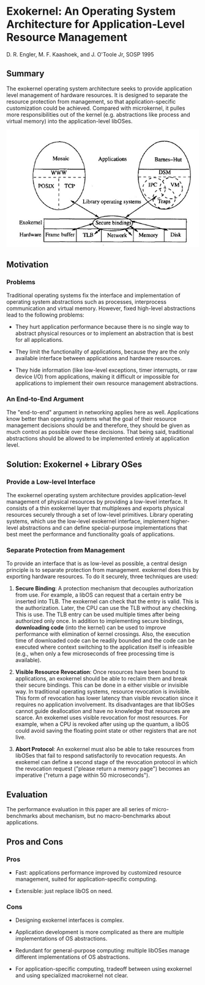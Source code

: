 # Exokernel: An Operating System Architecture for Application-Level Resource Management

D. R. Engler, M. F. Kaashoek, and J. O'Toole Jr, SOSP 1995

## Summary

The exokernel operating system architecture seeks to provide application level management of hardware resources. It is designed to separate the resource protection from management, so that application-specific customization could be achieved. Compared with microkernel, it pulles more responsibilities out of the kernel (e.g. abstractions like process and virtual memory) into the application-level libOSes.

![exkernel](../img/exokernel.jpg)

## Motivation

### Problems

Traditional operating systems fix the interface and implementation of operating system abstractions such as processes, interprocess communication
and virtual memory. However, fixed high-level abstractions lead to the following problems:

* They hurt application performance because there is no single way to abstract physical resources or to implement an abstraction that is best for all applications.

* They limit the functionality of applications, because they are the only available interface between applications and hardware resources.

* They hide information (like low-level exceptions, timer interrupts, or raw device I/O) from applications, making it difficult or impossible for applications to implement their own resource management abstractions.

### An End-to-End Argument

The "end-to-end" argument in networking applies here as well. Applications know better than operating systems what the goal of their resource management decisions should be and therefore, they should be given as much control as possible over these decisions. That being said, traditional abstractions should be allowed to be implemented entirely at application level.

## Solution: Exokernel + Library OSes

### Provide a Low-level Interface

The exokernel operating system architecture provides application-level management of physical resources by providing a low-level interface. It consists of a thin exokernel layer that multiplexes and exports physical resources securely through a set of low-level primitives. Library operating systems, which use the low-level exokernel interface, implement higher-level abstractions and can define special-purpose implementations that best meet the performance and functionality goals of applications.

### Separate Protection from Management

To provide an interface that is as low-level as possible, a central design principle is to
separate protection from management. exokernel does this by exporting hardware resources. To do it securely, three techniques are used:

1. **Secure Binding**: A protection mechanism that decouples authorization from use. For example, a libOS can request that a certain entry be inserted into TLB. The exokernel can check that the entry is valid. This is the authorization. Later, the CPU can use the TLB without any checking. This is use. The TLB entry can be used multiple times after being authorized only once. In addition to implementing secure bindings, **downloading code** (into the kernel) can be used to improve performance with elimination of kernel crossings. Also, the execution time of downloaded code can be readily bounded and the code can be executed where context switching to the application itself is infeasible (e.g., when only a few microseconds of free processing time is available).

2. **Visible Resource Revocation**: Once resources have been bound to applications, an exokernel should be able to reclaim them and break their secure bindings. This can be done in a either visible or invisible way. In traditional operating systems, resource revocation is invisible. This form of revocation has lower latency than visible revocation since it requires no application involvement. Its disadvantages are that libOSes cannot guide deallocation and have no knowledge that resources are scarce. An exokemel uses visible revocation for most resources. For example, when a CPU is revoked after using up the quantum, a libOS could avoid saving the floating point state or other registers that are not live.

3. **Abort Protocol**: An exokernel must also be able to take resources from libOSes that fail to respond satisfactorily to revocation requests. An exokemel can define a second stage of the revocation protocol in which the revocation request ("please return a memory page") becomes an imperative ("return a page within 50 microseconds").

## Evaluation

The performance evaluation in this paper are all series of micro-benchmarks about mechanism, but no macro-benchmarks about applications.

## Pros and Cons

### Pros

* Fast: applications performance improved by customized resource management, suited for application-specific computing.

* Extensible: just replace libOS on need.

### Cons

* Designing exokernel interfaces is complex.

* Application development is more complicated as there are multiple implementations of OS abstractions.

* Redundant for general-purpose computing: multiple libOSes manage different implementations of OS abstractions.

* For application-specific computing, tradeoff between using exokernel and using specialized macrokernel not clear.
